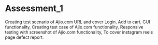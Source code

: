 # Assessment_1
Creating test scenario of Ajio.com URL and cover Login, Add to cart, GUI functionality,
Creating test case of Ajio.com functionality,
Responsive testing with screenshot of Ajio.com functionality,
To cover instagram reels page defect report.
